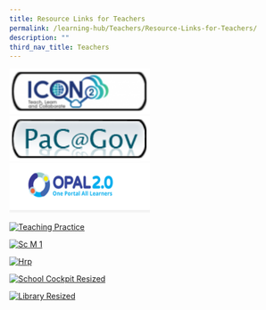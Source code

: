```yaml
---
title: Resource Links for Teachers
permalink: /learning-hub/Teachers/Resource-Links-for-Teachers/
description: ""
third_nav_title: Teachers
---
```

<div>

<a href="https://icon.moe.edu.sg/">

<img style="width:50%;height:50%" src="/images/Learning%20Hub/Teachers/Resource%20Links%20for%20Teachers/icon2_0-e1556181317917.png">

</a>

</div>

<div>

</div>

</div>


<div>

<a href="https://pacgov.agd.gov.sg/ipac/portal/jsp/login/index1.jsp">

<img style="width:50%;height:50%" src="/images/Learning%20Hub/Teachers/Resource%20Links%20for%20Teachers/pac_gov_small.png">

</a>

</div>

<div>

</div>

</div>

<div>

<a href="https://idm.opal2.moe.edu.sg/account/login?returnUrl=%2F">

<img style="width:50%;height:50%" src="/images/Learning%20Hub/Teachers/Resource%20Links%20for%20Teachers/unnamed-300x106.png">

</a>

</div>

<div>

</div>

</div>

[![Teaching Practice](https://hongwen.moe.edu.sg/wp-content/uploads/2022/05/teaching-practice-300x96.jpg)](https://www.opal2.moe.edu.sg/csl/s/singapore-teaching-practice/wiki/page/view?title=The+Singapore+Teaching+Practice)

[![Sc M 1](https://hongwen.moe.edu.sg/wp-content/uploads/2022/05/sc-m-1-300x63.jpg)](https://scmobile.moe.edu.sg/login)

[![Hrp](https://hongwen.moe.edu.sg/wp-content/uploads/2022/05/hrp.jpg)](https://www.hrp.gov.sg/)

[![School Cockpit Resized](https://hongwen.moe.edu.sg/wp-content/uploads/2019/04/school_cockpit_resized.png "School Cockpit")](https://schoolcockpit.moe.gov.sg/)

[![Library Resized](https://hongwen.moe.edu.sg/wp-content/uploads/2019/04/library_resized.png "hws online library")](http://hongwen.spydus.com.sg/cgi-bin/spydus.exe/MSGTRN/OPAC/HOME)